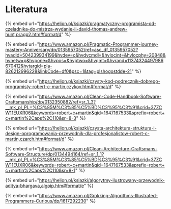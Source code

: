 # Literatura



{% embed url="https://helion.pl/ksiazki/pragmatyczny-programista-od-czeladnika-do-mistrza-wydanie-ii-david-thomas-andrew-hunt,pragp2.htm#format/d" %}

{% embed url="https://www.amazon.pl/Pragmatic-Programmer-journey-mastery-Anniversary/dp/0135957052/ref=asc_df_0135957052?hvadid=504239934199&hvdev=c&hvdvcmdl=&hvlocint=&hvlocphy=20848&hvnetw=g&hvpone=&hvpos=&hvptwo=&hvqmt=&hvrand=11374324497986670412&hvtargid=pla-826212996228&linkCode=df0&psc=1&tag=plshogostdde-21" %}

{% embed url="https://helion.pl/ksiazki/czysty-kod-podrecznik-dobrego-programisty-robert-c-martin,czykov.htm#format/d" %}

{% embed url="https://www.amazon.pl/Clean-Code-Handbook-Software-Craftsmanship/dp/0132350882/ref=sr_1_3?__mk_pl_PL=%C3%85M%C3%85%C5%BD%C3%95%C3%91&crid=37ZCW11EUXR06&keywords=robert+c+martin&qid=1647167533&sprefix=robert+c+martin%2Caps%2C110&sr=8-3" %}

{% embed url="https://helion.pl/ksiazki/czysta-architektura-struktura-i-design-oprogramowania-przewodnik-dla-profesjonalistow-robert-c-martin,czarch.htm#format/d" %}

{% embed url="https://www.amazon.pl/Clean-Architecture-Craftsmans-Software-Structure/dp/0134494164/ref=sr_1_1?__mk_pl_PL=%C3%85M%C3%85%C5%BD%C3%95%C3%91&crid=37ZCW11EUXR06&keywords=robert+c+martin&qid=1647167533&sprefix=robert+c+martin%2Caps%2C110&sr=8-1" %}

{% embed url="https://helion.pl/ksiazki/algorytmy-ilustrowany-przewodnik-aditya-bhargava,algoip.htm#format/e" %}

{% embed url="https://www.amazon.pl/Grokking-Algorithms-Illustrated-Programmers-Curious/dp/1617292230" %}
